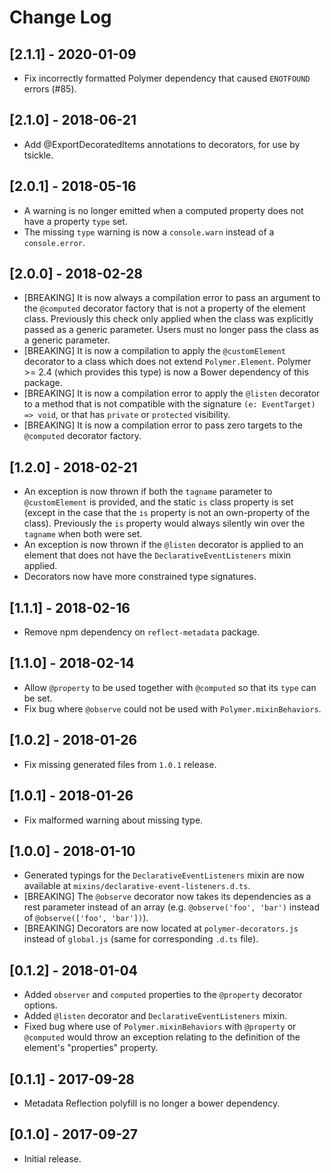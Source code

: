 # Change Log

<!-- ## [Unreleased] -->

## [2.1.1] - 2020-01-09
- Fix incorrectly formatted Polymer dependency that caused `ENOTFOUND` errors
  (#85).

## [2.1.0] - 2018-06-21
- Add @ExportDecoratedItems annotations to decorators, for use by tsickle.

## [2.0.1] - 2018-05-16
- A warning is no longer emitted when a computed property does not have
  a property `type` set.
- The missing `type` warning is now a `console.warn` instead of a
  `console.error`.

## [2.0.0] - 2018-02-28
- [BREAKING] It is now always a compilation error to pass an argument to the
  `@computed` decorator factory that is not a property of the element class.
  Previously this check only applied when the class was explicitly passed as a
  generic parameter. Users must no longer pass the class as a generic parameter.
- [BREAKING] It is now a compilation to apply the `@customElement` decorator to
  a class which does not extend `Polymer.Element`. Polymer >= 2.4 (which
  provides this type) is now a Bower dependency of this package.
- [BREAKING] It is now a compilation error to apply the `@listen` decorator to a
  method that is not compatible with the signature `(e: EventTarget) => void`,
  or that has `private` or `protected` visibility.
- [BREAKING] It is now a compilation error to pass zero targets to the
  `@computed` decorator factory.

## [1.2.0] - 2018-02-21
- An exception is now thrown if both the `tagname` parameter to `@customElement`
  is provided, and the static `is` class property is set (except in the case
  that the `is` property is not an own-property of the class). Previously the
  `is` property would always silently win over the `tagname` when both were set.
- An exception is now thrown if the `@listen` decorator is applied to an element
  that does not have the `DeclarativeEventListeners` mixin applied.
- Decorators now have more constrained type signatures.

## [1.1.1] - 2018-02-16
- Remove npm dependency on `reflect-metadata` package.

## [1.1.0] - 2018-02-14
- Allow `@property` to be used together with `@computed` so that its `type` can
  be set.
- Fix bug where `@observe` could not be used with `Polymer.mixinBehaviors`.

## [1.0.2] - 2018-01-26
- Fix missing generated files from `1.0.1` release.

## [1.0.1] - 2018-01-26
- Fix malformed warning about missing type.

## [1.0.0] - 2018-01-10
- Generated typings for the `DeclarativeEventListeners` mixin are now available
  at `mixins/declarative-event-listeners.d.ts`.
- [BREAKING] The `@observe` decorator now takes its dependencies as a rest
  parameter instead of an array (e.g. `@observe('foo', 'bar')` instead of
  `@observe(['foo', 'bar'])`).
- [BREAKING] Decorators are now located at `polymer-decorators.js` instead of
  `global.js` (same for corresponding `.d.ts` file).

## [0.1.2] - 2018-01-04
- Added `observer` and `computed` properties to the `@property` decorator
  options.
- Added `@listen` decorator and `DeclarativeEventListeners` mixin.
- Fixed bug where use of `Polymer.mixinBehaviors` with `@property` or
  `@computed` would throw an exception relating to the definition of the
  element's "properties" property.

## [0.1.1] - 2017-09-28
- Metadata Reflection polyfill is no longer a bower dependency.

## [0.1.0] - 2017-09-27
- Initial release.
